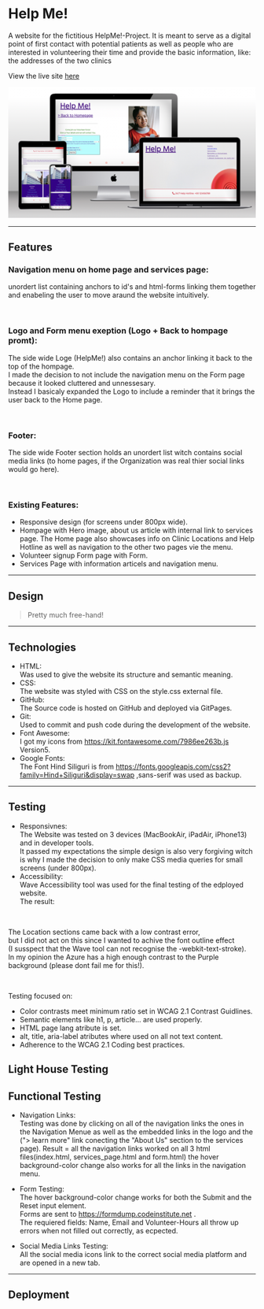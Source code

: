 # Help Me!
A website for the fictitious HelpMe!-Project.
It is meant to serve as a digital point of first contact with potential patients as well as people who are interested in volunteering their time and provide the basic information, like: the addresses of the two clinics

View the live site <a href="https://joysalchert.github.io/J.S.-CI-Project.1-Help-Me-/" target="_blank">here</a>

<img src="assets/images/readme_multi_device_mockup_screenshot.jpg">

<hr>

## Features
### Navigation menu on home page and services page:
unordert list containing anchors to id's and html-forms linking them together and enabeling the user to move araund the website intuitively.

<img src="">

### Logo and Form menu exeption (Logo + Back to hompage promt):
The side wide Loge (HelpMe!) also contains an anchor linking it back to the top of the hompage.<br>
I made the decision to not include the navigation menu on the Form page because it looked cluttered and unnessesary.<br>
Instead I basicaly expanded the Logo to include a reminder that it brings the user back to the Home page.

<img src="">
<img src="">

### Footer:
The side wide Footer section holds an unordert list witch contains social media links (to home pages, if the Organization was real thier social links would go here).

<img src="">

### Existing Features:
- Responsive design (for screens under 800px wide).
- Hompage with Hero image, about us article with internal link to services page. The Home page also showcases info on Clinic Locations and Help Hotline as well as navigation to the other two pages vie the menu.
- Volunteer signup Form page with Form.
- Services Page with information articels and navigation menu.


<hr>

## Design
> Pretty much free-hand!

<hr>

## Technologies
- HTML:<br>
Was used to give the website its structure and semantic meaning.
- CSS:<br>
The website was styled with CSS on the style.css external file.
- GitHub:<br>
The Source code is hosted on GitHub and deployed via GitPages.
- Git:<br>
Used to commit and push code during the development of the website.
- Font Awesome:<br>
I got my icons from https://kit.fontawesome.com/7986ee263b.js Version5.
- Google Fonts:<br>
The Font Hind Siliguri is from https://fonts.googleapis.com/css2?family=Hind+Siliguri&display=swap ,sans-serif was used as backup.

<hr>

## Testing
- Responsivnes:<br>
The Website was tested on 3 devices (MacBookAir, iPadAir, iPhone13) and in developer tools.<br>
It passed my expectations the simple design is also very forgiving witch is why I made the decision to only make CSS media queries for small screens (under 800px).
- Accessibility:<br>
Wave Accessibility tool was used for the final testing of the edployed website.<br>
The result:

<img src="">

The Location sections came back with a low contrast error,<br>
but I did not act on this since I wanted to achive the font outline effect<br>
(I susspect that the Wave tool can not recognise the -webkit-text-stroke).<br>
In my opinion the Azure has a high enough contrast to the Purple background (please dont fail me for this!).

<img src="">

Testing focused on:
- Color contrasts meet minimum ratio set in WCAG 2.1 Contrast Guidlines.
- Semantic elements like h1, p, article... are used properly.
- HTML page lang atribute is set.
- alt, title, aria-label atributes where used on all not text content.
- Adherence to the WCAG 2.1 Coding best practices.

## Light House Testing


## Functional Testing

- Navigation Links:<br>
Testing was done by clicking on all of the navigation links the ones in the Navigation Menue as well as the embedded links in the logo and the<br>("> learn more" link conecting the "About Us" section to the services page).
Result = all the navigation links worked on all 3 html files(index.html, services_page.html and form.html) the hover background-color change also works for all the links in the navigation menu.

- Form Testing:<br>
The hover background-color change works for both the Submit and the Reset input element.<br>
Forms are sent to https://formdump.codeinstitute.net .<br>
The requiered fields: Name, Email and Volunteer-Hours all throw up errors when not filled out correctly, as ecpected.

- Social Media Links Testing:<br>
All the social media icons link to the correct social media platform and are opened in a new tab.

<hr>

## Deployment

